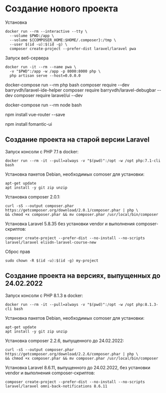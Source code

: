 # Создание нового проекта

Установка
```
docker run --rm --interactive --tty \
  --volume $PWD:/app \
  --volume ${COMPOSER_HOME:$HOME/.composer}:/tmp \
  --user $(id -u):$(id -g) \
  composer create-project --prefer-dist laravel/laravel pwa
```

Запуск веб-сервера
```
docker run -it --rm --name pwa \
  -v "$PWD":/app -w /app -p 8000:8000 php \
  php artisan serve --host=0.0.0.0
```

docker-compose run --rm php bash
composer require --dev barryvdh/laravel-ide-helper
composer require barryvdh/laravel-debugbar --dev
composer require laravel/ui --dev

docker-compose run --rm node bash

npm install vue-router --save


npm install fomantic-ui


## Создание проекта на старой версии Laravel

Запуск консоли c PHP 7.1 в docker:

```
docker run --rm -it --pull=always -v "$(pwd)":/opt -w /opt php:7.1-cli bash
```

Установка пакетов Debian, необходимых comoser для установки:

```
apt-get update
apt install -y git zip unzip
```

Установка composer 2.0.1:

```
curl -sS --output composer.phar https://getcomposer.org/download/2.0.1/composer.phar | php \
&& chmod +x composer.phar && mv composer.phar /usr/local/bin/composer
```

Установка Laravel 5.8.35 без установки vendor и выполнения composer-скриптов:

```
composer create-project --prefer-dist --no-install --no-scripts laravel/laravel elisdn-laravel-course-new
```

Сброс прав

```
sudo chown -R $(id -u):$(id -g) my-project
```

## Создание проекта на версиях, выпущенных до 24.02.2022

Запуск консоли c PHP 8.1.3 в docker:

```
docker run --rm -it --pull=always -v "$(pwd)":/opt -w /opt php:8.1.3-cli bash
```

Установка пакетов Debian, необходимых comoser для установки:

```
apt-get update
apt install -y git zip unzip
```

Установка composer 2.2.6, выпущенного до 24.02.2022:

```
curl -sS --output composer.phar https://getcomposer.org/download/2.2.6/composer.phar | php \
&& chmod +x composer.phar && mv composer.phar /usr/local/bin/composer
```

Установка Laravel 8.6.11, выпущенного до 24.02.2022, без установки vendor и выполнения composer-скриптов:

```
composer create-project --prefer-dist --no-install --no-scripts laravel/laravel omni-back-notifications 8.6.11
```
